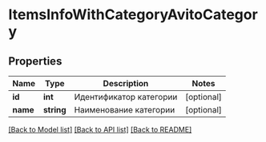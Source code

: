 # ItemsInfoWithCategoryAvitoCategory

## Properties
Name | Type | Description | Notes
------------ | ------------- | ------------- | -------------
**id** | **int** | Идентификатор категории | [optional] 
**name** | **string** | Наименование категории | [optional] 

[[Back to Model list]](../../README.md#documentation-for-models) [[Back to API list]](../../README.md#documentation-for-api-endpoints) [[Back to README]](../../README.md)

